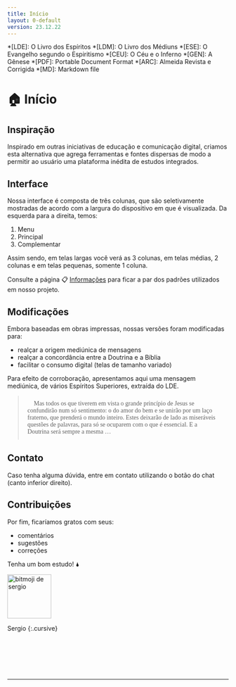 ```yaml
---
title: Início
layout: 0-default
version: 23.12.22
---
```


*[LDE]: O Livro dos Espíritos
*[LDM]: O Livro dos Médiuns
*[ESE]: O Evangelho segundo o Espiritismo
*[CEU]: O Céu e o Inferno
*[GEN]: A Gênese
*[PDF]: Portable Document Format
*[ARC]: Almeida Revista e Corrigida
*[MD]: Markdown file

# <span class="emoji">🏠</span> Início

## Inspiração 

Inspirado em outras iniciativas de educação e comunicação digital, criamos esta alternativa que agrega ferramentas e fontes dispersas de modo a permitir ao usuário uma plataforma inédita de estudos integrados.

## Interface

Nossa interface é composta de três colunas, que são seletivamente mostradas de acordo com a largura do dispositivo em que é visualizada. Da esquerda para a direita, temos:

1. Menu
2. Principal
3. Complementar

Assim sendo, em telas largas você verá as 3 colunas, em telas médias, 2 colunas e em telas pequenas, somente 1 coluna.

Consulte a página <span class="emoji">📋</span> [Informações](./info.md) para ficar a par dos padrões utilizados em nosso projeto.

## Modificações

Embora baseadas em obras impressas, nossas versões foram modificadas para:

- realçar a origem mediúnica de mensagens
- realçar a concordância entre a Doutrina e a Bíblia
- facilitar o consumo digital (telas de tamanho variado)

Para efeito de corroboração, apresentamos aqui uma mensagem mediúnica, de vários Espíritos Superiores, extraída do LDE.

<blockquote class="spirit" style="font-family: 'Georgia', serif; padding: 10px 20px">👻 Mas todos os que tiverem em vista o grande princípio de Jesus se confundirão num só sentimento: o do amor do bem e se unirão por um laço fraterno, que prenderá o mundo inteiro. Estes deixarão de lado as miseráveis questões de palavras, para só se ocuparem com o que é essencial. E a Doutrina será sempre a mesma …</blockquote>

## Contato

Caso tenha alguma dúvida, entre em contato utilizando o botão do chat (canto inferior direito). 

<!--
<img src="./crisp-logo.svg" width="30" height="30" alt="botão do crisp chat" style="all: unset; height: 30px; vertical-align: text-bottom;">
-->

## Contribuições

Por fim, ficaríamos gratos com seus:

- comentários
- sugestões
- correções

Tenha um bom estudo! 🌢

<img src="./me-dec-2023.jpg" width="100" height="100" alt="bitmoji de sergio" style="all: unset; background-color: transparent;  width: 100px; overflow:clip !important">

Sergio
{:.cursive}

<p>&nbsp;</p>
<p>&nbsp;</p>
<p>&nbsp;</p>
<hr>
<p>&nbsp;</p>

<script type="application/json" class="js-hypothesis-config">
{
"openSidebar": false
}
</script>
